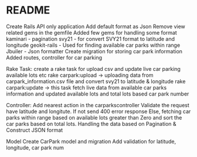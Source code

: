 # README
Create Rails API only application
Add default format as Json
Remove view related gems in the gemfile
Added few gems for handling some format
kaminari - pagination
svy21 - for convert SVY21 format to latitude and longitude
geokit-rails - Used for finding available car parks within range
Jbuiler - Json formatter
Create migration for storing car park information
Added routes, controller for car parking

Rake Task:
create a rake task for upload csv and update live car parking available lots etc
rake carpark:upload -> uploading data from carpark_information.csv file and convert svy21 to latitude & longitude
rake carpark:update -> this task fetch live data from available car parks information and updated available lots and total lots based car park number

Controller:
Add nearest action in the carparkscontroller
Validate the request have latitude and longitute.
If not send 400 error response
Else, fetching car parks within range based on available lots greater than Zero and sort the car parks based on total lots.
Handling the data based on Pagination & Construct JSON format

Model
Create CarPark model and migration
Add validation for latitude, longitude, car park num
